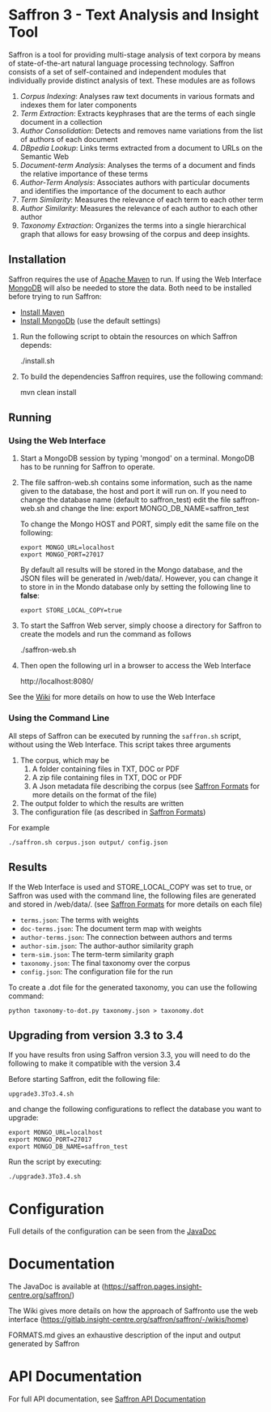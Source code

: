 Saffron 3 - Text Analysis and Insight Tool
==========================================

Saffron is a tool for providing multi-stage analysis of text corpora by means
of state-of-the-art natural language processing technology. Saffron consists of
a set of self-contained and independent modules that individually provide
distinct analysis of text. These modules are as follows

1. *Corpus Indexing*: Analyses raw text documents in various formats and indexes
them for later components
2. *Term Extraction*: Extracts keyphrases that are the terms of each single
document in a collection
3. *Author Consolidation*: Detects and removes name variations from the list
of authors of each document
4. *DBpedia Lookup*: Links terms extracted from a document to URLs on the
Semantic Web
5. *Document-term Analysis*: Analyses the terms of a document and finds the relative
importance of these terms
6. *Author-Term Analysis*: Associates authors with particular documents and
identifies the importance of the document to each author
7. *Term Similarity*: Measures the relevance of each term to each other term
8. *Author Similarity*: Measures the relevance of each author to each other
author
9. *Taxonomy Extraction*: Organizes the terms into a single hierarchical
graph that allows for easy browsing of the corpus and deep insights.


Installation
------------

Saffron requires the use of [Apache Maven](https://maven.apache.org/) to run.
If using the Web Interface [MongoDB](https://docs.mongodb.com/manual/) will also be needed to store the data.
Both need to be installed before trying to run Saffron:
* [Install Maven](https://maven.apache.org/install.html)
* [Install MongoDb](https://docs.mongodb.com/manual/administration/install-community/) (use the default settings)


1.  Run the following script to obtain the resources on which Saffron depends:

    ./install.sh


1.  To build the dependencies Saffron requires, use the following command:

    mvn clean install


Running
-------


### Using the Web Interface


1.  Start a MongoDB session by typing 'mongod' on a terminal. MongoDB has to be running for Saffron to operate.

2.  The file saffron-web.sh contains some information, such as the name given to the database, the host and port it will run on.
    If you need to change the database name (default to saffron_test) edit the file saffron-web.sh and change the line:
        export MONGO_DB_NAME=saffron_test

    To change the Mongo HOST and PORT, simply edit the same file on the following:

        export MONGO_URL=localhost
        export MONGO_PORT=27017

    By default all results will be stored in the Mongo database, and the JSON files will be generated in /web/data/. However, you can change it to store in in the Mondo database only by setting the following line to **false**:

        export STORE_LOCAL_COPY=true



1.  To start the Saffron Web server, simply choose a directory for Saffron to create
the models and run the command as follows

    ./saffron-web.sh


1.  Then open the following url in a browser to access the Web Interface

    http://localhost:8080/

See the [Wiki](https://gitlab.insight-centre.org/saffron/saffron/-/wikis/WEB-INTERFACE-USER-MANUAL) for more details on how to use the Web Interface

### Using the Command Line


All steps of Saffron can be executed by running the `saffron.sh` script, without using the Web Interface. This
script takes three arguments

1. The corpus, which may be
    1. A folder containing files in TXT, DOC or PDF
    2. A zip file containing files in TXT, DOC or PDF
    3. A Json metadata file describing the corpus (see [Saffron Formats](FORMATS.md) for more details on the format of the file)
2. The output folder to which the results are written
3. The configuration file (as described in [Saffron Formats](FORMATS.md))

For example

    ./saffron.sh corpus.json output/ config.json


Results
-------

If the Web Interface is used and STORE_LOCAL_COPY was set to true, or Saffron was used with the command line, the following files are generated and stored in /web/data/.
(see [Saffron Formats](FORMATS.md) for more details on each file)

* `terms.json`: The terms with weights
* `doc-terms.json`: The document term map with weights
* `author-terms.json`: The connection between authors and terms
* `author-sim.json`: The author-author similarity graph
* `term-sim.json`: The term-term similarity graph
* `taxonomy.json`: The final taxonomy over the corpus
* `config.json`: The configuration file for the run


To create a .dot file for the generated taxonomy, you can use the following command:

    python taxonomy-to-dot.py taxonomy.json > taxonomy.dot


Upgrading from version 3.3 to 3.4
------
If you have results fron using Saffron version 3.3, you will need to do the following to make it compatible with the version 3.4

Before starting Saffron, edit the following file:

	upgrade3.3To3.4.sh

and change the following configurations to reflect the database you want to upgrade:

	export MONGO_URL=localhost
    export MONGO_PORT=27017
    export MONGO_DB_NAME=saffron_test

Run the script by executing:

	./upgrade3.3To3.4.sh



Configuration
=============

Full details of the configuration can be seen from the [JavaDoc](https://saffron.pages.insight-centre.org/saffron/org/insightcentre/nlp/saffron/config/package-summary.html)

Documentation
=============

The JavaDoc is available at (https://saffron.pages.insight-centre.org/saffron/)

The Wiki gives more details on how the approach of Saffronto use the web interface  (https://gitlab.insight-centre.org/saffron/saffron/-/wikis/home)

FORMATS.md gives an exhaustive description of the input and output generated by Saffron

API Documentation
=================

For full API documentation, see [Saffron API Documentation](https://gitlab.insight-centre.org/saffron/saffron/blob/master/web/README.md)
